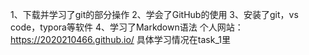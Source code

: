 1、下载并学习了git的部分操作
2、学会了GitHub的使用
3、安装了git，vs code，typora等软件
4、学习了Markdown语法
个人网站：https://2020210466.github.io/
具体学习情况在task_1里
